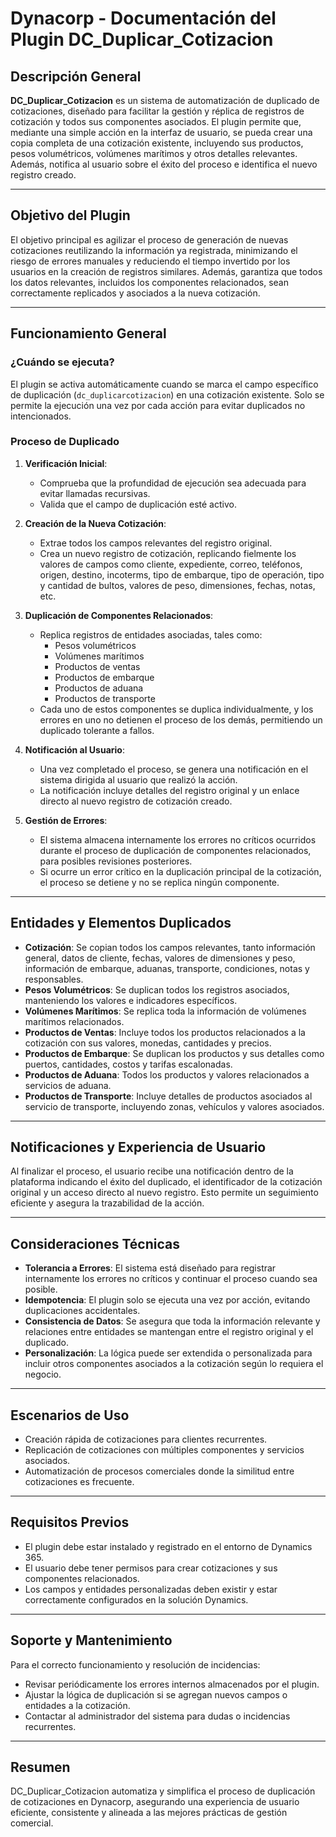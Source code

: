 # Dynacorp - Documentación del Plugin DC_Duplicar_Cotizacion

## Descripción General

**DC_Duplicar_Cotizacion** es un sistema de automatización de duplicado de cotizaciones, diseñado para facilitar la gestión y réplica de registros de cotización y todos sus componentes asociados. El plugin permite que, mediante una simple acción en la interfaz de usuario, se pueda crear una copia completa de una cotización existente, incluyendo sus productos, pesos volumétricos, volúmenes marítimos y otros detalles relevantes. Además, notifica al usuario sobre el éxito del proceso e identifica el nuevo registro creado.

---

## Objetivo del Plugin

El objetivo principal es agilizar el proceso de generación de nuevas cotizaciones reutilizando la información ya registrada, minimizando el riesgo de errores manuales y reduciendo el tiempo invertido por los usuarios en la creación de registros similares. Además, garantiza que todos los datos relevantes, incluidos los componentes relacionados, sean correctamente replicados y asociados a la nueva cotización.

---

## Funcionamiento General

### ¿Cuándo se ejecuta?

El plugin se activa automáticamente cuando se marca el campo específico de duplicación (`dc_duplicarcotizacion`) en una cotización existente. Solo se permite la ejecución una vez por cada acción para evitar duplicados no intencionados.

### Proceso de Duplicado

1. **Verificación Inicial**: 
   - Comprueba que la profundidad de ejecución sea adecuada para evitar llamadas recursivas.
   - Valida que el campo de duplicación esté activo.

2. **Creación de la Nueva Cotización**:
   - Extrae todos los campos relevantes del registro original.
   - Crea un nuevo registro de cotización, replicando fielmente los valores de campos como cliente, expediente, correo, teléfonos, origen, destino, incoterms, tipo de embarque, tipo de operación, tipo y cantidad de bultos, valores de peso, dimensiones, fechas, notas, etc.

3. **Duplicación de Componentes Relacionados**:
   - Replica registros de entidades asociadas, tales como:
     - Pesos volumétricos
     - Volúmenes marítimos
     - Productos de ventas
     - Productos de embarque
     - Productos de aduana
     - Productos de transporte
   - Cada uno de estos componentes se duplica individualmente, y los errores en uno no detienen el proceso de los demás, permitiendo un duplicado tolerante a fallos.

4. **Notificación al Usuario**:
   - Una vez completado el proceso, se genera una notificación en el sistema dirigida al usuario que realizó la acción.
   - La notificación incluye detalles del registro original y un enlace directo al nuevo registro de cotización creado.

5. **Gestión de Errores**:
   - El sistema almacena internamente los errores no críticos ocurridos durante el proceso de duplicación de componentes relacionados, para posibles revisiones posteriores.
   - Si ocurre un error crítico en la duplicación principal de la cotización, el proceso se detiene y no se replica ningún componente.

---

## Entidades y Elementos Duplicados

- **Cotización**: Se copian todos los campos relevantes, tanto información general, datos de cliente, fechas, valores de dimensiones y peso, información de embarque, aduanas, transporte, condiciones, notas y responsables.
- **Pesos Volumétricos**: Se duplican todos los registros asociados, manteniendo los valores e indicadores específicos.
- **Volúmenes Marítimos**: Se replica toda la información de volúmenes marítimos relacionados.
- **Productos de Ventas**: Incluye todos los productos relacionados a la cotización con sus valores, monedas, cantidades y precios.
- **Productos de Embarque**: Se duplican los productos y sus detalles como puertos, cantidades, costos y tarifas escalonadas.
- **Productos de Aduana**: Todos los productos y valores relacionados a servicios de aduana.
- **Productos de Transporte**: Incluye detalles de productos asociados al servicio de transporte, incluyendo zonas, vehículos y valores asociados.

---

## Notificaciones y Experiencia de Usuario

Al finalizar el proceso, el usuario recibe una notificación dentro de la plataforma indicando el éxito del duplicado, el identificador de la cotización original y un acceso directo al nuevo registro. Esto permite un seguimiento eficiente y asegura la trazabilidad de la acción.

---

## Consideraciones Técnicas

- **Tolerancia a Errores**: El sistema está diseñado para registrar internamente los errores no críticos y continuar el proceso cuando sea posible.
- **Idempotencia**: El plugin solo se ejecuta una vez por acción, evitando duplicaciones accidentales.
- **Consistencia de Datos**: Se asegura que toda la información relevante y relaciones entre entidades se mantengan entre el registro original y el duplicado.
- **Personalización**: La lógica puede ser extendida o personalizada para incluir otros componentes asociados a la cotización según lo requiera el negocio.

---

## Escenarios de Uso

- Creación rápida de cotizaciones para clientes recurrentes.
- Replicación de cotizaciones con múltiples componentes y servicios asociados.
- Automatización de procesos comerciales donde la similitud entre cotizaciones es frecuente.

---

## Requisitos Previos

- El plugin debe estar instalado y registrado en el entorno de Dynamics 365.
- El usuario debe tener permisos para crear cotizaciones y sus componentes relacionados.
- Los campos y entidades personalizadas deben existir y estar correctamente configurados en la solución Dynamics.

---

## Soporte y Mantenimiento

Para el correcto funcionamiento y resolución de incidencias:

- Revisar periódicamente los errores internos almacenados por el plugin.
- Ajustar la lógica de duplicación si se agregan nuevos campos o entidades a la cotización.
- Contactar al administrador del sistema para dudas o incidencias recurrentes.

---

## Resumen

DC_Duplicar_Cotizacion automatiza y simplifica el proceso de duplicación de cotizaciones en Dynacorp, asegurando una experiencia de usuario eficiente, consistente y alineada a las mejores prácticas de gestión comercial.